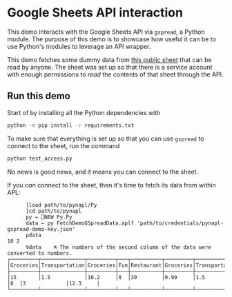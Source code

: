 # Google Sheets API interaction

This demo interacts with the Google Sheets API via `gspread`, a Python module.
The purpose of this demo is to showcase how useful it can be to use Python's modules
to leverage an API wrapper.

This demo fetches some dummy data from [this public sheet][demo-sheet]
that can be read by anyone.
The sheet was set up so that there is a service account with enough
permissions to _read_ the contents of that sheet through the API.


## Run this demo

Start of by installing all the Python dependencies with

```bash
python -m pip install -r requirements.txt
```

To make sure that everything is set up so that you can use `gspread` to connect
to the sheet, run the command

```bash
python test_access.py
```

No news is good news, and it means you can connect to the sheet.

If you _can_ connect to the sheet, then it's time to fetch its data from within APL:

```APL
      ]load path/to/pynapl/Py
      ]cd path/to/pynapl
      py ← ⎕NEW Py.Py
      data ← py FetchDemoGSpreadData.aplf 'path/to/credentials/pynapl-gspread-demo-key.json'
      ⍴data
10 2
      ⍉data    ⍝ The numbers of the second column of the data were converted to numbers.
┌─────────┬──────────────┬─────────┬───┬──────────┬─────────┬──────────────┬───┬──────────────┬─────────┐
│Groceries│Transportation│Groceries│Fun│Restaurant│Groceries│Transportation│Fun│Transportation│Groceries│
├─────────┼──────────────┼─────────┼───┼──────────┼─────────┼──────────────┼───┼──────────────┼─────────┤
│15       │1.5           │10.2     │8  │30        │0.99     │1.5           │8  │3             │12.3     │
└─────────┴──────────────┴─────────┴───┴──────────┴─────────┴──────────────┴───┴──────────────┴─────────┘
```


[demo-sheet]: https://docs.google.com/spreadsheets/d/1pM5DbsyquFRHPqkhC0oWEK3KWsC3VH92Im8kns5Pkq4
